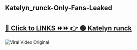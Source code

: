 
 ## Katelyn_runck-Only-Fans-Leaked

# <h2><a href="https://clipsfans.com/Katelyn_runck&ref=git">🔗 Click to LINKS ⏩⏩ 👉 🟢 Katelyn runck </a></h2>

<a href="https://clipsfans.com/Katelyn_runck&ref=git" rel="nofollow" data-target="animated-image.originalLink"><img src="https://i.ibb.co.com/xMMVF88/686577567.gif" alt="Viral Video Original" style="max-width: 100%; display: inline-block;" data-target="animated-image.originalImage"></a>
